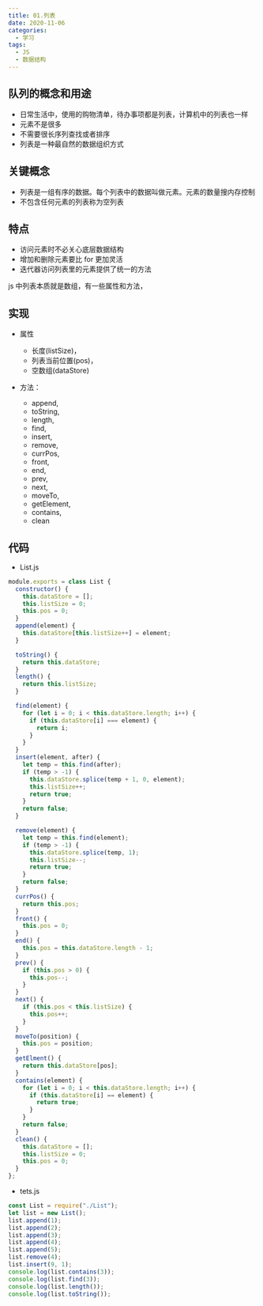 ```yaml
---
title: 01.列表
date: 2020-11-06
categories:
  - 学习
tags:
  - JS
  - 数据结构
---
```


## 队列的概念和用途

- 日常生活中，使用的购物清单，待办事项都是列表，计算机中的列表也一样
- 元素不是很多
- 不需要很长序列查找或者排序
- 列表是一种最自然的数据组织方式

## 关键概念

- 列表是一组有序的数据。每个列表中的数据叫做元素。元素的数量搜内存控制
- 不包含任何元素的列表称为空列表

## 特点

- 访问元素时不必关心底层数据结构
- 增加和删除元素要比 for 更加灵活
- 迭代器访问列表里的元素提供了统一的方法

js 中列表本质就是数组，有一些属性和方法，

## 实现

- 属性

  - 长度(listSize)，
  - 列表当前位置(pos)，
  - 空数组(dataStore)

- 方法：
  - append,
  - toString,
  - length,
  - find,
  - insert,
  - remove,
  - currPos,
  - front,
  - end,
  - prev,
  - next,
  - moveTo,
  - getElement,
  - contains,
  - clean

## 代码

- List.js

```js
module.exports = class List {
  constructor() {
    this.dataStore = [];
    this.listSize = 0;
    this.pos = 0;
  }
  append(element) {
    this.dataStore[this.listSize++] = element;
  }

  toString() {
    return this.dataStore;
  }
  length() {
    return this.listSize;
  }

  find(element) {
    for (let i = 0; i < this.dataStore.length; i++) {
      if (this.dataStore[i] === element) {
        return i;
      }
    }
  }
  insert(element, after) {
    let temp = this.find(after);
    if (temp > -1) {
      this.dataStore.splice(temp + 1, 0, element);
      this.listSize++;
      return true;
    }
    return false;
  }

  remove(element) {
    let temp = this.find(element);
    if (temp > -1) {
      this.dataStore.splice(temp, 1);
      this.listSize--;
      return true;
    }
    return false;
  }
  currPos() {
    return this.pos;
  }
  front() {
    this.pos = 0;
  }
  end() {
    this.pos = this.dataStore.length - 1;
  }
  prev() {
    if (this.pos > 0) {
      this.pos--;
    }
  }
  next() {
    if (this.pos < this.listSize) {
      this.pos++;
    }
  }
  moveTo(position) {
    this.pos = position;
  }
  getElment() {
    return this.dataStore[pos];
  }
  contains(element) {
    for (let i = 0; i < this.dataStore.length; i++) {
      if (this.dataStore[i] == element) {
        return true;
      }
    }
    return false;
  }
  clean() {
    this.dataStore = [];
    this.listSize = 0;
    this.pos = 0;
  }
};
```

- tets.js

```js
const List = require("./List");
let list = new List();
list.append(1);
list.append(2);
list.append(3);
list.append(4);
list.append(5);
list.remove(4);
list.insert(9, 1);
console.log(list.contains(3));
console.log(list.find(3));
console.log(list.length());
console.log(list.toString());
```

